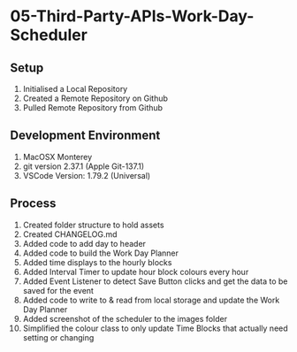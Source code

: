 # 05-Third-Party-APIs-Work-Day-Scheduler

## Setup
1. Initialised a Local Repository
2. Created a Remote Repository on Github
3. Pulled Remote Repository from Github

## Development Environment
1. MacOSX Monterey
2. git version 2.37.1 (Apple Git-137.1)
3. VSCode Version: 1.79.2 (Universal)

## Process
1. Created folder structure to hold assets
2. Created CHANGELOG.md
3. Added code to add day to header
4. Added code to build the Work Day Planner
5. Added time displays to the hourly blocks
6. Added Interval Timer to update hour block colours every hour
7. Added Event Listener to detect Save Button clicks and get the data to be saved for the event
8. Added code to write to & read from local storage and update the Work Day Planner
9. Added screenshot of the scheduler to the images folder
10. Simplified the colour class to only update Time Blocks that actually need setting or changing
